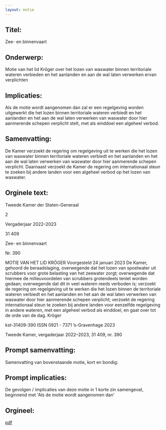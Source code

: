 ```yaml
---
layout: motie
---
```

## Titel:
Zee- en binnenvaart
## Onderwerp:
Motie van het lid Kröger over het lozen van waswater binnen territoriale wateren verbieden en het aanlanden en aan de wal laten verwerken ervan verplichten 
## Implicaties:

Als de motie wordt aangenomen dan zal er een regelgeving worden uitgewerkt die het lozen binnen territoriale wateren verbiedt en het aanlanden en het aan de wal laten verwerken van waswater door hier aanmerende schepen verplicht stelt, met als einddoel een algeheel verbod.
## Samenvatting:

De Kamer verzoekt de regering om regelgeving uit te werken die het lozen van waswater binnen territoriale wateren verbiedt en het aanlanden en het aan de wal laten verwerken van waswater door hier aanmerende schepen verplicht. Daarnaast verzoekt de Kamer de regering om internationaal steun te zoeken bij andere landen voor een algeheel verbod op het lozen van waswater.
## Orginele text:


Tweede Kamer der Staten-Generaal

2

Vergaderjaar 2022–2023

31 409

Zee- en binnenvaart

Nr. 390

MOTIE VAN HET LID KRÖGER
Voorgesteld 24 januari 2023
De Kamer,
gehoord de beraadslaging,
overwegende dat het lozen van spoelwater uit scrubbers voor grote
belasting van het zeewater zorgt;
overwegende dat hiermee de milieuvoordelen van scrubbers grotendeels
teniet worden gedaan;
overwegende dat dit in veel wateren reeds verboden is;
verzoekt de regering om regelgeving uit te werken die het lozen binnen de
territoriale wateren verbiedt en het aanlanden en het aan de wal laten
verwerken van waswater door hier aanmerende schepen verplicht;
verzoekt de regering internationaal steun te zoeken bij andere landen voor
eenzelfde regelgeving in andere wateren, met een algeheel verbod als
einddoel,
en gaat over tot de orde van de dag.
Kröger

kst-31409-390
ISSN 0921 - 7371
’s-Gravenhage 2023

Tweede Kamer, vergaderjaar 2022–2023, 31 409, nr. 390


## Prompt samenvatting:
Samenvatting van bovenstaande motie, kort en bondig:


## Prompt implicaties:
De gevolgen / implicaties van deze motie in 1 korte zin samengevat, beginnend met 'Als de motie wordt aangenomen dan' 

## Orgineel:
[pdf](https://gegevensmagazijn.tweedekamer.nl/OData/v4/2.0/Document(6c1e7351-461b-405b-bb15-8521a6911a11)/resource)
